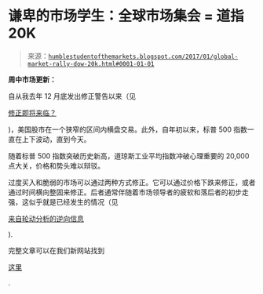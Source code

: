 <!--yml

类别：未分类

日期：2024-05-18 02:57:34

-->

# 谦卑的市场学生：全球市场集会 = 道指 20K

> 来源：[`humblestudentofthemarkets.blogspot.com/2017/01/global-market-rally-dow-20k.html#0001-01-01`](https://humblestudentofthemarkets.blogspot.com/2017/01/global-market-rally-dow-20k.html#0001-01-01)

**周中市场更新：**

自从我去年 12 月底发出修正警告以来（见

[修正即将来临？](https://humblestudentofthemarkets.com/2016/12/28/a-correction-on-the-horizon/)

)，美国股市在一个狭窄的区间内横盘交易。此外，自年初以来，标普 500 指数一直在上下波动，直到今天。

随着标普 500 指数突破历史新高，道琼斯工业平均指数冲破心理重要的 20,000 点大关，价格和势头难以辩驳。

过度买入和脆弱的市场可以通过两种方式修正。它可以通过价格下跌来修正，或者通过时间横向整固来修正。后者通常伴随着市场领导者的疲软和落后者的初步走强，这似乎就是已经发生的情况（见

[来自轮动分析的逆向信息](https://humblestudentofthemarkets.com/2017/01/18/contrarian-message-rotation-analysis/)

).

完整文章可以在我们新网站找到

[这里](https://humblestudentofthemarkets.com/2017/01/25/global-market-rally-dow-20k/)

.
